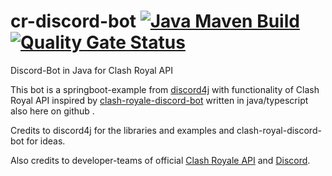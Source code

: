 # cr-discord-bot [![Java Maven Build](https://github.com/theyellow/cr-discord-bot/actions/workflows/maven.yml/badge.svg)](https://github.com/theyellow/cr-discord-bot/actions/workflows/maven.yml) [![Quality Gate Status](https://sonarcloud.io/api/project_badges/measure?project=theyellow_cr-discord-bot&metric=alert_status)](https://sonarcloud.io/summary/new_code?id=theyellow_cr-discord-bot)
Discord-Bot in Java for Clash Royal API 

This bot is a springboot-example from [discord4j](https://github.com/Discord4J/Discord4J) with functionality of Clash Royal API inspired by [clash-royale-discord-bot](https://github.com/HZooly/clash-royale-discord-bot) written in java/typescript also here on github .  

Credits to discord4j for the libraries and examples and clash-royal-discord-bot for ideas.

Also credits to developer-teams of official [Clash Royale API](https://developer.clashroyale.com/#/documentation) and [Discord](https://discord.com/developers/).

